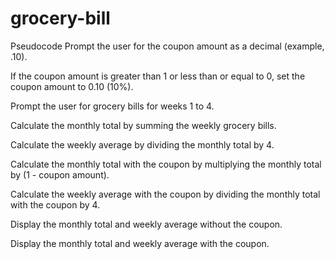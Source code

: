 # grocery-bill
Pseudocode
Prompt the user for the coupon amount as a decimal (example, .10).

If the coupon amount is greater than 1 or less than or equal to 0, set the coupon amount to 0.10 (10%).

Prompt the user for grocery bills for weeks 1 to 4.

Calculate the monthly total by summing the weekly grocery bills.

Calculate the weekly average by dividing the monthly total by 4.

Calculate the monthly total with the coupon by multiplying the monthly total by (1 - coupon amount).

Calculate the weekly average with the coupon by dividing the monthly total with the coupon by 4.

Display the monthly total and weekly average without the coupon.

Display the monthly total and weekly average with the coupon.

